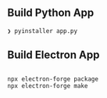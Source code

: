 ## Build Python App

```
❯ pyinstaller app.py
```

## Build Electron App

##

```
npx electron-forge package
npx electron-forge make
```
